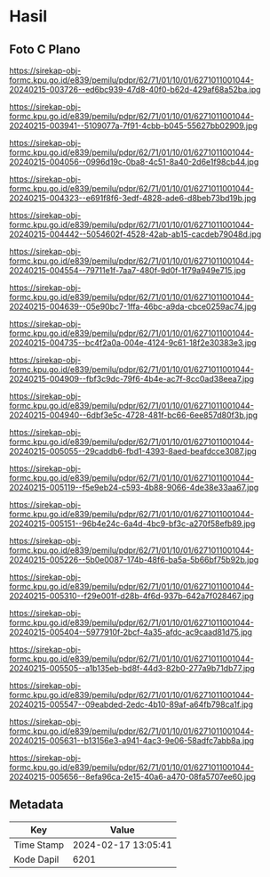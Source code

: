 # Hasil

## Foto C Plano

https://sirekap-obj-formc.kpu.go.id/e839/pemilu/pdpr/62/71/01/10/01/6271011001044-20240215-003726--ed6bc939-47d8-40f0-b62d-429af68a52ba.jpg

https://sirekap-obj-formc.kpu.go.id/e839/pemilu/pdpr/62/71/01/10/01/6271011001044-20240215-003941--5109077a-7f91-4cbb-b045-55627bb02909.jpg

https://sirekap-obj-formc.kpu.go.id/e839/pemilu/pdpr/62/71/01/10/01/6271011001044-20240215-004056--0996d19c-0ba8-4c51-8a40-2d6e1f98cb44.jpg

https://sirekap-obj-formc.kpu.go.id/e839/pemilu/pdpr/62/71/01/10/01/6271011001044-20240215-004323--e691f8f6-3edf-4828-ade6-d8beb73bd19b.jpg

https://sirekap-obj-formc.kpu.go.id/e839/pemilu/pdpr/62/71/01/10/01/6271011001044-20240215-004442--5054602f-4528-42ab-ab15-cacdeb79048d.jpg

https://sirekap-obj-formc.kpu.go.id/e839/pemilu/pdpr/62/71/01/10/01/6271011001044-20240215-004554--79711e1f-7aa7-480f-9d0f-1f79a949e715.jpg

https://sirekap-obj-formc.kpu.go.id/e839/pemilu/pdpr/62/71/01/10/01/6271011001044-20240215-004639--05e90bc7-1ffa-46bc-a9da-cbce0259ac74.jpg

https://sirekap-obj-formc.kpu.go.id/e839/pemilu/pdpr/62/71/01/10/01/6271011001044-20240215-004735--bc4f2a0a-004e-4124-9c61-18f2e30383e3.jpg

https://sirekap-obj-formc.kpu.go.id/e839/pemilu/pdpr/62/71/01/10/01/6271011001044-20240215-004909--fbf3c9dc-79f6-4b4e-ac7f-8cc0ad38eea7.jpg

https://sirekap-obj-formc.kpu.go.id/e839/pemilu/pdpr/62/71/01/10/01/6271011001044-20240215-004940--6dbf3e5c-4728-481f-bc66-6ee857d80f3b.jpg

https://sirekap-obj-formc.kpu.go.id/e839/pemilu/pdpr/62/71/01/10/01/6271011001044-20240215-005055--29caddb6-fbd1-4393-8aed-beafdcce3087.jpg

https://sirekap-obj-formc.kpu.go.id/e839/pemilu/pdpr/62/71/01/10/01/6271011001044-20240215-005119--f5e9eb24-c593-4b88-9066-4de38e33aa67.jpg

https://sirekap-obj-formc.kpu.go.id/e839/pemilu/pdpr/62/71/01/10/01/6271011001044-20240215-005151--96b4e24c-6a4d-4bc9-bf3c-a270f58efb89.jpg

https://sirekap-obj-formc.kpu.go.id/e839/pemilu/pdpr/62/71/01/10/01/6271011001044-20240215-005226--5b0e0087-174b-48f6-ba5a-5b66bf75b92b.jpg

https://sirekap-obj-formc.kpu.go.id/e839/pemilu/pdpr/62/71/01/10/01/6271011001044-20240215-005310--f29e001f-d28b-4f6d-937b-642a7f028467.jpg

https://sirekap-obj-formc.kpu.go.id/e839/pemilu/pdpr/62/71/01/10/01/6271011001044-20240215-005404--5977910f-2bcf-4a35-afdc-ac9caad81d75.jpg

https://sirekap-obj-formc.kpu.go.id/e839/pemilu/pdpr/62/71/01/10/01/6271011001044-20240215-005505--a1b135eb-bd8f-44d3-82b0-277a9b71db77.jpg

https://sirekap-obj-formc.kpu.go.id/e839/pemilu/pdpr/62/71/01/10/01/6271011001044-20240215-005547--09eabded-2edc-4b10-89af-a64fb798ca1f.jpg

https://sirekap-obj-formc.kpu.go.id/e839/pemilu/pdpr/62/71/01/10/01/6271011001044-20240215-005631--b13156e3-a941-4ac3-9e06-58adfc7abb8a.jpg

https://sirekap-obj-formc.kpu.go.id/e839/pemilu/pdpr/62/71/01/10/01/6271011001044-20240215-005656--8efa96ca-2e15-40a6-a470-08fa5707ee60.jpg


## Metadata

| Key        | Value               |
| ---------- | ------------------- |
| Time Stamp | 2024-02-17 13:05:41 |
| Kode Dapil | 6201                |



